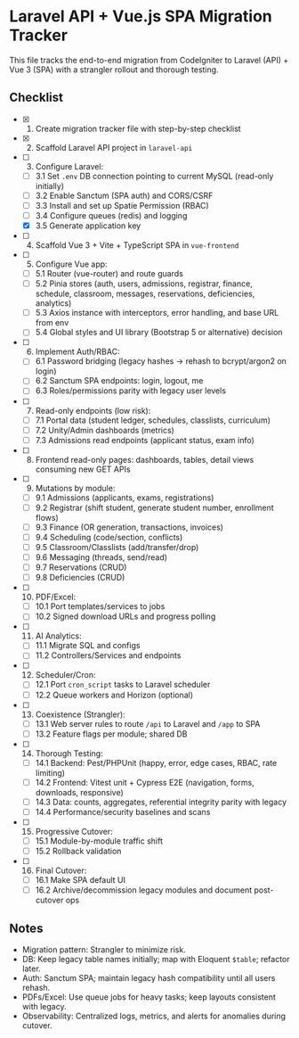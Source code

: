 # Laravel API + Vue.js SPA Migration Tracker

This file tracks the end-to-end migration from CodeIgniter to Laravel (API) + Vue 3 (SPA) with a strangler rollout and thorough testing.

## Checklist

- [x] 1. Create migration tracker file with step-by-step checklist
- [x] 2. Scaffold Laravel API project in `laravel-api`
- [ ] 3. Configure Laravel:
  - [ ] 3.1 Set `.env` DB connection pointing to current MySQL (read-only initially)
  - [ ] 3.2 Enable Sanctum (SPA auth) and CORS/CSRF
  - [ ] 3.3 Install and set up Spatie Permission (RBAC)
  - [ ] 3.4 Configure queues (redis) and logging
  - [x] 3.5 Generate application key
- [ ] 4. Scaffold Vue 3 + Vite + TypeScript SPA in `vue-frontend`
- [ ] 5. Configure Vue app:
  - [ ] 5.1 Router (vue-router) and route guards
  - [ ] 5.2 Pinia stores (auth, users, admissions, registrar, finance, schedule, classroom, messages, reservations, deficiencies, analytics)
  - [ ] 5.3 Axios instance with interceptors, error handling, and base URL from env
  - [ ] 5.4 Global styles and UI library (Bootstrap 5 or alternative) decision
- [ ] 6. Implement Auth/RBAC:
  - [ ] 6.1 Password bridging (legacy hashes -> rehash to bcrypt/argon2 on login)
  - [ ] 6.2 Sanctum SPA endpoints: login, logout, me
  - [ ] 6.3 Roles/permissions parity with legacy user levels
- [ ] 7. Read-only endpoints (low risk):
  - [ ] 7.1 Portal data (student ledger, schedules, classlists, curriculum)
  - [ ] 7.2 Unity/Admin dashboards (metrics)
  - [ ] 7.3 Admissions read endpoints (applicant status, exam info)
- [ ] 8. Frontend read-only pages: dashboards, tables, detail views consuming new GET APIs
- [ ] 9. Mutations by module:
  - [ ] 9.1 Admissions (applicants, exams, registrations)
  - [ ] 9.2 Registrar (shift student, generate student number, enrollment flows)
  - [ ] 9.3 Finance (OR generation, transactions, invoices)
  - [ ] 9.4 Scheduling (code/section, conflicts)
  - [ ] 9.5 Classroom/Classlists (add/transfer/drop)
  - [ ] 9.6 Messaging (threads, send/read)
  - [ ] 9.7 Reservations (CRUD)
  - [ ] 9.8 Deficiencies (CRUD)
- [ ] 10. PDF/Excel:
  - [ ] 10.1 Port templates/services to jobs
  - [ ] 10.2 Signed download URLs and progress polling
- [ ] 11. AI Analytics:
  - [ ] 11.1 Migrate SQL and configs
  - [ ] 11.2 Controllers/Services and endpoints
- [ ] 12. Scheduler/Cron:
  - [ ] 12.1 Port `cron_script` tasks to Laravel scheduler
  - [ ] 12.2 Queue workers and Horizon (optional)
- [ ] 13. Coexistence (Strangler):
  - [ ] 13.1 Web server rules to route `/api` to Laravel and `/app` to SPA
  - [ ] 13.2 Feature flags per module; shared DB
- [ ] 14. Thorough Testing:
  - [ ] 14.1 Backend: Pest/PHPUnit (happy, error, edge cases, RBAC, rate limiting)
  - [ ] 14.2 Frontend: Vitest unit + Cypress E2E (navigation, forms, downloads, responsive)
  - [ ] 14.3 Data: counts, aggregates, referential integrity parity with legacy
  - [ ] 14.4 Performance/security baselines and scans
- [ ] 15. Progressive Cutover:
  - [ ] 15.1 Module-by-module traffic shift
  - [ ] 15.2 Rollback validation
- [ ] 16. Final Cutover:
  - [ ] 16.1 Make SPA default UI
  - [ ] 16.2 Archive/decommission legacy modules and document post-cutover ops

## Notes

- Migration pattern: Strangler to minimize risk.
- DB: Keep legacy table names initially; map with Eloquent `$table`; refactor later.
- Auth: Sanctum SPA; maintain legacy hash compatibility until all users rehash.
- PDFs/Excel: Use queue jobs for heavy tasks; keep layouts consistent with legacy.
- Observability: Centralized logs, metrics, and alerts for anomalies during cutover.
